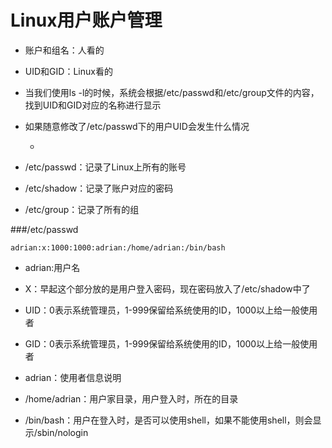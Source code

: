# Linux用户账户管理

- 账户和组名：人看的

- UID和GID：Linux看的

- 当我们使用ls -l的时候，系统会根据/etc/passwd和/etc/group文件的内容，找到UID和GID对应的名称进行显示

- 如果随意修改了/etc/passwd下的用户UID会发生什么情况

	- 

- /etc/passwd：记录了Linux上所有的账号

- /etc/shadow：记录了账户对应的密码

- /etc/group：记录了所有的组

###/etc/passwd

```
adrian:x:1000:1000:adrian:/home/adrian:/bin/bash
```

- adrian:用户名

- X：早起这个部分放的是用户登入密码，现在密码放入了/etc/shadow中了

- UID：0表示系统管理员，1-999保留给系统使用的ID，1000以上给一般使用者

- GID：0表示系统管理员，1-999保留给系统使用的ID，1000以上给一般使用者

- adrian：使用者信息说明

- /home/adrian：用户家目录，用户登入时，所在的目录

- /bin/bash：用户在登入时，是否可以使用shell，如果不能使用shell，则会显示/sbin/nologin